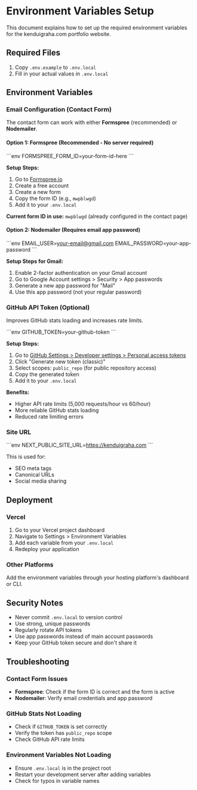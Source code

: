 # Environment Variables Setup

This document explains how to set up the required environment variables for the kenduigraha.com portfolio website.

## Required Files

1. Copy `.env.example` to `.env.local`
2. Fill in your actual values in `.env.local`

## Environment Variables

### Email Configuration (Contact Form)

The contact form can work with either **Formspree** (recommended) or **Nodemailer**.

#### Option 1: Formspree (Recommended - No server required)
\`\`\`env
FORMSPREE_FORM_ID=your-form-id-here
\`\`\`

**Setup Steps:**
1. Go to [Formspree.io](https://formspree.io/)
2. Create a free account
3. Create a new form
4. Copy the form ID (e.g., `mwpblwgd`)
5. Add it to your `.env.local`

**Current form ID in use:** `mwpblwgd` (already configured in the contact page)

#### Option 2: Nodemailer (Requires email app password)
\`\`\`env
EMAIL_USER=your-email@gmail.com
EMAIL_PASSWORD=your-app-password
\`\`\`

**Setup Steps for Gmail:**
1. Enable 2-factor authentication on your Gmail account
2. Go to Google Account settings > Security > App passwords
3. Generate a new app password for "Mail"
4. Use this app password (not your regular password)

### GitHub API Token (Optional)

Improves GitHub stats loading and increases rate limits.

\`\`\`env
GITHUB_TOKEN=your-github-token
\`\`\`

**Setup Steps:**
1. Go to [GitHub Settings > Developer settings > Personal access tokens](https://github.com/settings/tokens)
2. Click "Generate new token (classic)"
3. Select scopes: `public_repo` (for public repository access)
4. Copy the generated token
5. Add it to your `.env.local`

**Benefits:**
- Higher API rate limits (5,000 requests/hour vs 60/hour)
- More reliable GitHub stats loading
- Reduced rate limiting errors

### Site URL

\`\`\`env
NEXT_PUBLIC_SITE_URL=https://kenduigraha.com
\`\`\`

This is used for:
- SEO meta tags
- Canonical URLs
- Social media sharing

## Deployment

### Vercel
1. Go to your Vercel project dashboard
2. Navigate to Settings > Environment Variables
3. Add each variable from your `.env.local`
4. Redeploy your application

### Other Platforms
Add the environment variables through your hosting platform's dashboard or CLI.

## Security Notes

- Never commit `.env.local` to version control
- Use strong, unique passwords
- Regularly rotate API tokens
- Use app passwords instead of main account passwords
- Keep your GitHub token secure and don't share it

## Troubleshooting

### Contact Form Issues
- **Formspree**: Check if the form ID is correct and the form is active
- **Nodemailer**: Verify email credentials and app password

### GitHub Stats Not Loading
- Check if `GITHUB_TOKEN` is set correctly
- Verify the token has `public_repo` scope
- Check GitHub API rate limits

### Environment Variables Not Loading
- Ensure `.env.local` is in the project root
- Restart your development server after adding variables
- Check for typos in variable names
